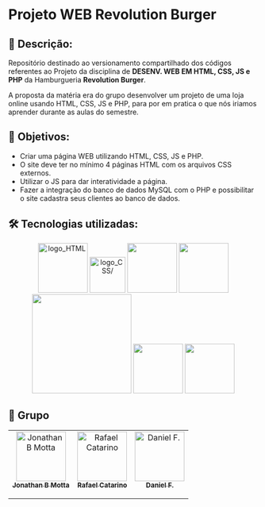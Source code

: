<h1> Projeto WEB Revolution Burger </h1>

<h2>📝 Descrição: </h2>

<p>Repositório destinado ao versionamento compartilhado dos códigos referentes ao Projeto da disciplina de <b>DESENV. WEB EM HTML, CSS, JS e PHP</b> da Hamburgueria <b>Revolution Burger</b>.</p>

<p>A proposta da matéria era do grupo desenvolver um projeto de uma loja online usando HTML, CSS, JS e PHP, para por em pratica o que nós iriamos aprender durante as aulas do semestre.</p>

<h2>🎯 Objetivos:</h2>

<ul>
  <li> Criar uma página WEB utilizando HTML, CSS, JS e PHP. </li>

  <li> O site deve ter no mínimo 4 páginas HTML com os arquivos CSS externos.</li>

  <li> Utilizar o JS para dar interatividade a página.</li>

  <li> Fazer a integração do banco de dados MySQL com o PHP e possibilitar o site cadastra seus clientes ao banco de dados.</li>
</ul>

<h2>🛠 Tecnologias utilizadas:</h2>

<div align="center">
  <img src="https://upload.wikimedia.org/wikipedia/commons/thumb/6/61/HTML5_logo_and_wordmark.svg/512px-HTML5_logo_and_wordmark.svg.png" width="100px" alt="logo_HTML" />
  <img src="https://upload.wikimedia.org/wikipedia/commons/thumb/d/d5/CSS3_logo_and_wordmark.svg/120px-CSS3_logo_and_wordmark.svg.png" width="72px"  alt=logo_CSS/>
  <img src="https://upload.wikimedia.org/wikipedia/commons/thumb/9/99/Unofficial_JavaScript_logo_2.svg/512px-Unofficial_JavaScript_logo_2.svg.png" width="100px" />
  <img src="https://upload.wikimedia.org/wikipedia/commons/thumb/2/27/PHP-logo.svg/711px-PHP-logo.svg.png" width="100px" />
  <img src="https://upload.wikimedia.org/wikipedia/en/thumb/9/98/Discord_logo.svg/200px-Discord_logo.svg.png" width="200px" />
  <img src="https://upload.wikimedia.org/wikipedia/commons/9/91/Octicons-mark-github.svg" width="100px" />
  <img src="https://upload.wikimedia.org/wikipedia/commons/thumb/9/9a/Visual_Studio_Code_1.35_icon.svg/113px-Visual_Studio_Code_1.35_icon.svg.png" width="100px" />
</div>

<h2> 🙋 Grupo </h2>

<table align="center">

  <td align="center">
    <a href="https://github.com/motta03">
    <img src="https://avatars.githubusercontent.com/u/114316194?v=4" width="100px;" alt="Jonathan B Motta"/><br>
    <sub>
      <b>Jonathan B Motta</b>
    </sub><br>
    <a href="https://www.linkedin.com/in/jonathan-barbosa-da-motta-6467a418a/"><img src="https://img.shields.io/badge/LinkedIn-0077B5?style=for-the-badge&logo=linkedin&logoColor=white" height="15px"></a>
  </td>
  <td align="center">
    <a href="https://github.com/Rafael-Catarino">
    <img src="https://avatars.githubusercontent.com/u/88910529?v=4" width="100px;" alt="Rafael Catarino"/><br>
    <sub>
      <b>Rafael Catarino</b>
    </sub><br>
    <a href="https://www.linkedin.com/in/rafael-dos-santos-catarino-ab9414206/"><img src="https://img.shields.io/badge/LinkedIn-0077B5?style=for-the-badge&logo=linkedin&logoColor=white" height="15px"></a>
  </td>
  <td align="center">
    <a href="https://www.linkedin.com/in/danielcferreira/">
    <img src="https://media.licdn.com/dms/image/D5635AQFtGjRm-omHZQ/profile-framedphoto-shrink_400_400/0/1696604483278?e=1702047600&v=beta&t=jWHiFQ_HIwUgEVZmJ6AS3-2pW0O7KjgZ7UTcQQYA7Qo" width="100px;" alt="Daniel F."/><br>
    <sub>
      <b>Daniel F.</b>
    </sub><br>
    <a href="https://www.linkedin.com/in/danielcferreira/"><img src="https://img.shields.io/badge/LinkedIn-0077B5?style=for-the-badge&logo=linkedin&logoColor=white" height="15px"></a>
  </td>
  
</table>
